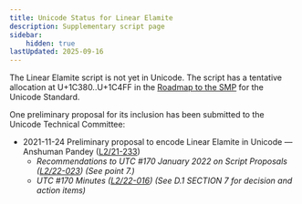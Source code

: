 ```yaml
---
title: Unicode Status for Linear Elamite
description: Supplementary script page
sidebar:
    hidden: true
lastUpdated: 2025-09-16
---
```


The Linear Elamite script is not yet in Unicode. The script has a tentative allocation at U+1C380..U+1C4FF in the [Roadmap to the SMP](http://www.unicode.org/roadmaps/smp/) for the Unicode Standard. 

One preliminary proposal for its inclusion has been submitted to the Unicode Technical Committee:
- 2021-11-24 Preliminary proposal to encode Linear Elamite in Unicode — Anshuman Pandey ([L2/21-233](http://www.unicode.org/cgi-bin/GetMatchingDocs.pl?L2/21-233))
  - _Recommendations to UTC #170 January 2022 on Script Proposals ([L2/22-023](http://www.unicode.org/L2/L2022/22023-script-adhoc-rept.pdf)) (See point 7.)_
  - _UTC #170 Minutes ([L2/22-016](https://www.unicode.org/L2/L2022/22016.htm)) (See D.1 SECTION 7 for decision and action items)_
